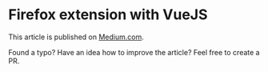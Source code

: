 # Firefox extension with VueJS

This article is published on [Medium.com](https://medium.com/javascript-in-plain-english/i-built-a-browser-extension-with-vue-76779d0a6238).

Found a typo? Have an idea how to improve the article? Feel free to create a PR.